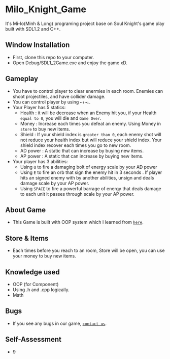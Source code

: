 # Milo_Knight_Game
 It's Mi-lo(Minh & Long) programing project base on Soul Knight's game play built with SDL1.2 and C++.
 ## Window Installation
 - First, clone this repo to your computer.
 - Open Debug/SDL1_2Game.exe and enjoy the game xD.
## Gameplay
- You have to control player to clear enermies in each room. Enemies can shoot projectiles, and have collider damage.
- You can control player by using `←↑→↓`.
- Your Player has 5 statics:
   + Health : it will be decrease when an Enemy hit you, if your Health `equal to 0`, you will die and `Game Over`.
   + Money : Increase each times you defeat an enemy. Using Money in `store` to buy new items.
   + Shield : If your shield index is `greater than 0`, each enemy shot will not reduce your health index but will reduce your shield index. Your shield index recover each times you go to new room.
   + AD power : A static that can increase by buying new items.
   + AP power : A static that can increase by buying new items.
- Your player has 3 abilities:
  + Using `Q` to fire a damaging bolt of energy scale by your AD power
  + Using `E` to fire an orb that sign the enemy hit in 3 seconds . If player hits an signed enemy with by another abilities, unsign and deals damage scale by your AP power.
  + Using `SPACE` to fire a powerful barrage of energy that deals damage to each unit it passes through scale by your AP power.
## About Game
- This Game is built with OOP system which I learned from [`here`](https://www.youtube.com/@PhatTrienPhanMem123AZ).
## Store & Items
- Each times before you reach to an room, Store will be open, you can use your money to buy new items.
## Knowledge used
- OOP (for Component)
- Using .h and .cpp logically.
- Math
## Bugs
- If you see any bugs in our game, [`contact us`](https://forms.gle/8Jtg4FsLFkTioYHx9).
## Self-Assessment
- 9
